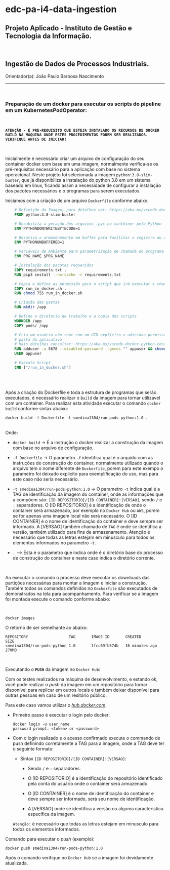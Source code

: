 # edc-pa-i4-data-ingestion

## Projeto Aplicado - Instituto de Gestão e Tecnologia da Informação.
<br>

## Ingestão de Dados de Processos Industriais.

Orientador(a): João Paulo Barbosa Nascimento

_____
<br>

### Preparação de um docker para executar os scripts do pipeline em um KubernetesPodOperator:
<br>

**`ATENÇÃO - É PRE-REQUISITO QUE ESTEJA INSTALADO OS RECURSOS DE DOCKER BUILD NA MÁQUINA ONDE ESTES PROCEDIMENTOS FOREM SER REALIZADOS. VERIFIQUE ANTES DE INICIAR!`**

<br>

Inicialmente é necessário criar um arquivo de configuração do seu container docker com base em uma imagem, normalmente verifica-se os pré-requisitos necessário para a aplicação com base no sistema operacional. Neste projeto foi selecionada a imagem `python:3.8-slim-buster`, que já disponibiliza a instalação do python 3.8 em um sistema baseado em linux, ficando assim a necessidade de configurar a instalação dos pacotes necessários e o programas para serem executados.
<br>

Iniciamos com a criação de um arquivo `Dockerfile` conforme abaixo:
<br>

```dockerfile
    # Definição da Imagem, para detalhes ver: https://aka.ms/vscode-docker-python
    FROM python:3.8-slim-buster

    # Desabilita a geração dos arquivos .pyc no contêiner pelo Python
    ENV PYTHONDONTWRITEBYTECODE=1

    # Desativa o armazenamento em buffer para facilitar o registro do contêiner
    ENV PYTHONUNBUFFERED=1

    # Variaveis de Ambiente para parametrização de chamada do programa Python
    ENV PRG_NAME $PRG_NAME

    # Instalação dos pacotes requeridos
    COPY requirements.txt .
    RUN pip3 install --no-cache -r requirements.txt

    # Copia e define as permissão para o script que irá executar a chamada do script Python
    COPY run_in_docker.sh .
    RUN chmod 755 run_in_docker.sh

    # Criação das pastas
    RUN mkdir /app

    # Define o diretorio de trabalho e a copia dos scripts
    WORKDIR /app
    COPY pods/ /app

    # Cria um usuário não root com um UID explícito e adiciona permissão para acessar a 
    # pasta do aplicativo
    # Mais detelhes consultar: https://aka.ms/vscode-docker-python-configure-containers
    RUN adduser -u 5678 --disabled-password --gecos "" appuser && chown -R appuser /app
    USER appuser

    # Execute Script
    CMD ["/run_in_docker.sh"]
```

<br>
<br>

Após a criação do Dockerfile e toda a estrutura de programas que serão executados, é necessário realizar o `Build` da imagem para tornar utilizavel com um container. Para realizar esta atividade executar o comando `docker build` conforme sintax abaixo:
<br>

```shell
docker build -f Dockerfile -t smedina1304/run-pods-python:1.0 .
```

<br>
Onde:

- `docker build` -> É a instrução o docker realizar a construção da imagem com base no arquivo de configuração.

- `-f Dockerfile` -> O parametro `-f` identifica qual é o arquido com as instruções de construção do container, normalmente utilizado quando o arquivo tem o nome diferente de `Dockerfile`, porem para este exempo o parametro foi deixado explicito para exemplificação do uso, mas para este caso não seria necessário.

- `-t smedina1304/run-pods-python:1.0` -> O parametro `-t` indica qual é a TAG de identificação da imagem do container, onde as informações que a compõem são: `[ID REPOSITORIO]/[ID CONTAINER]:[VERSAO]`, sendo `/` e `:` separadores. O [ID REPOSITORIO] é a identificação de onde o container será armazenado, por exemplo no `Docker Hub` ou `AWS`, porem se for apenas uma imagem local não será necessário. O [ID CONTAINER] é o nome de identificação do container e deve sempre ser informado. A [VERSAO] também chamado de `TAG` é onde se identifica a versão, também utilizado para fins de armazenamento. Atenção é necessário que todas as letras estejam em minusculo para todos os elementos informados no parametro `-t`.

- `.` --> Esta é o parametro que indica onde é o diretório base do processo de construção do container e neste caso indica o diretório corrente.

<br>

Ao executar o comando o processo deve executar os downloads das partições necessárias para montar a imagem e iniciar a construção. Também todos os comandos definidos no `Dockerfile` são executados de demonstrados na tela para acompanhamento. Para verificar se a imagem foi montada execute o comando conforme abaixo:

<br>

```shell
docker images
```

O retorno de ser semelhante ao abaixo:

```shell
REPOSITORY                  TAG       IMAGE ID       CREATED          SIZE
smedina1304/run-pods-python 1.0       1fcc69fb574b   16 minutes ago   270MB   
```

<br>

Executando o **`PUSH`** da imagem no `Docker Hub`:
<br>

Com os testes realizados na máquina de desenvolvimento, e estando ok, você pode realizar o *push* da imagem em um repositório para tornar disponível para replicar em outros locais e também deixar disponível para outras pessoas em caso de um resitório público.
<br>

Para este caso vamos utilizar o *[hub.docker.com](https://hub.docker.com/)*.

- Primeiro passo é executar o login pelo docker:

    ```shell
    docker login -u user_name
    password prompt: <token> or <password>
    ```

- Com o login realizado e o acesso confirmado execute o commando de push definindo corretamente a TAG para a imagem, onde a TAG deve ter o seguinte formato:

   - Sintax `[ID REPOSITORIO]/[ID CONTAINER]:[VERSAO]`:
      - Sendo `/` e `:` separadores. 
      
      - O [ID REPOSITORIO] é a identificação do repositório identificado pela conta do usuário onde o container será armazenado. 
      
      - O [ID CONTAINER] é o nome de identificação do container e deve sempre ser informado, será seu nome de identificação. 
      - A [VERSAO] onde se identifica a versão ou alguma caracteristica específica da imagem.
      
   `Atenção:` é necessário que todas as letras estejam em minusculo para todos os elementos informados.


Comando para executar o *push* (exemplo):

```shell
docker push smedina1304/run-pods-python:1.0
```

Após o comando verifique  no `Docker Hub` se a imagem foi devidamente atualizada.
<br>
<br>
